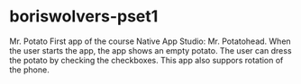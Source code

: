 # boriswolvers-pset1
Mr. Potato
First app of the course Native App Studio: Mr. Potatohead. When the user starts the app, the app shows an empty potato. The user can dress the potato by checking the checkboxes. This app also suppors rotation of the phone. 
